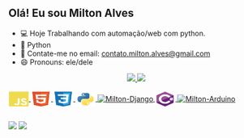 ## Olá! Eu sou Milton Alves 

- 💻 Hoje Trabalhando com automação/web com python.
- 🌱 Python 
- 📧 Contate-me no email: contato.milton.alves@gmail.com
- 😄 Pronouns: ele/dele

<div align="center">
  <a href="https://github.com/ProgramadorMilton">
  <img height="150em" src="https://github-readme-stats.vercel.app/api?username=ProgramadorMilton&show_icons=true&theme=dracula&include_all_commits=true&count_private=true">
  <img height="150em" src="https://github-readme-stats.vercel.app/api/top-langs/?username=ProgramadorMilton&layout=compact&langs_count=7&theme=dracula">
</div>
  <div style="display: inline_block"><br>
  <img align="center" alt="Milton-Js" height="30" width="40" src="https://raw.githubusercontent.com/devicons/devicon/master/icons/javascript/javascript-plain.svg">
  <img align="center" alt="Milton-HTML" height="30" width="40" src="https://raw.githubusercontent.com/devicons/devicon/master/icons/html5/html5-original.svg">
  <img align="center" alt="Milton-CSS" height="30" width="40" src="https://raw.githubusercontent.com/devicons/devicon/master/icons/css3/css3-original.svg">
  <img align="center" alt="Milton-Python" height="30" width="40" src="https://raw.githubusercontent.com/devicons/devicon/master/icons/python/python-original.svg">
  <img align="center" alt="Milton-Django" height="30" width="40" src="https://img2.gratispng.com/20180711/rtc/kisspng-django-web-development-web-framework-python-softwa-django-5b45d913f29027.4888902515313042119936.jpg">
  <img align="center" alt="Milton-Csharp" height="30" width="40" src="https://raw.githubusercontent.com/devicons/devicon/master/icons/csharp/csharp-original.svg">
  <img align="center" alt="Milton-Arduino" height="30" width="40" src="https://cdn.jsdelivr.net/gh/devicons/devicon/icons/arduino/arduino-original-wordmark.svg">
</div>

 ##
 
 <div> 
  <a href="https://www.instagram.com/milton_not/" target="_blank"><img src="https://img.shields.io/badge/-Instagram-%23E4405F?style=for-the-badge&logo=instagram&logoColor=white" target="_blank"></a>
  <a href="mailto:contato.milton.alves@gmail.com"><img src="https://img.shields.io/badge/-Gmail-%23333?style=for-the-badge&logo=gmail&logoColor=white" target="_blank"></a>
 
</div>
